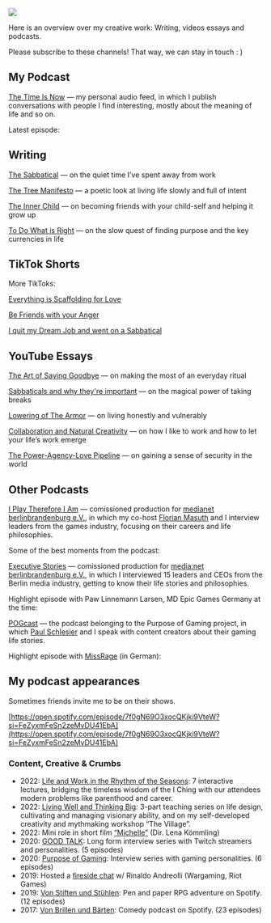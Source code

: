 ![](https://cdn-images.brick.do/easyimage/666bcd5f7de108cc46bf29fb390ec5ddbe7ec2c7858c8626.jpg)

Here is an overview over my creative work: Writing, videos essays and podcasts.

Please subscribe to these channels! That way, we can stay in touch : )

## My Podcast

[The Time Is Now](https://open.spotify.com/show/0adYGIA1X2k4tG8wEglGjO?si=d54ca4776ced44f4) — my personal audio feed, in which I publish conversations with people I find interesting, mostly about the meaning of life and so on.

Latest episode:

## Writing

[The Sabbatical](https://open.substack.com/pub/nowsimon/p/the-sabbatical?r=e06m1&utm_campaign=post&utm_medium=web) — on the quiet time I’ve spent away from work

[The Tree Manifesto](https://open.substack.com/pub/nowsimon/p/the-tree-manifesto?r=e06m1&utm_campaign=post&utm_medium=web) — a poetic look at living life slowly and full of intent

[The Inner Child](https://medium.com/the-flaneur/the-inner-child-9598c8d1c7c5) — on becoming friends with your child-self and helping it grow up

[To Do What is Right](https://medium.com/the-flaneur/to-do-what-is-right-ed74c6ea552f) — on the slow quest of finding purpose and the key currencies in life

## TikTok Shorts

More TikToks:

[Everything is Scaffolding for Love](https://www.tiktok.com/@nowsimon/video/7476872043557031191?is_from_webapp=1&sender_device=pc&web_id=7477207971220604438)

[Be Friends with your Anger](https://www.tiktok.com/@nowsimon/video/7477239224798842134?is_from_webapp=1&sender_device=pc&web_id=7477207971220604438)

[I quit my Dream Job and went on a Sabbatical](https://www.tiktok.com/@nowsimon/video/7479815121187900694?is_from_webapp=1&sender_device=pc&web_id=7477207971220604438)

## YouTube Essays

[The Art of Saying Goodbye](https://youtu.be/jKS6Q5Y31Ww) — on making the most of an everyday ritual

[Sabbaticals and why they're important](https://youtu.be/KOPLS-miMYI) — on the magical power of taking breaks

[Lowering of The Armor](https://youtu.be/XjeY42U37eE) — on living honestly and vulnerably

[Collaboration and Natural Creativity](https://youtu.be/HEm3B1EtXk8) — on how I like to work and how to let your life’s work emerge

[The Power-Agency-Love Pipeline](https://youtu.be/RuyuHoBw6Vw) — on gaining a sense of security in the world

## Other Podcasts

[I Play Therefore I Am](https://open.spotify.com/show/2EA1FaDQde0jiFtXtmf6zc?si=35a80026d3cc4081) — comissioned production for [medianet berlinbrandenburg e.V.](https://www.medianet-bb.de/de/startseite/), in which my co-host [Florian Masuth](https://www.gamesmarkt.de/personalien/masuth-wird-head-of-medianet-games-langkowski-fuellt-projektmanagement-0f60170b1ae47a4efafd44fd9da799f3) and I interview leaders from the games industry, focusing on their careers and life philosophies.

Some of the best moments from the podcast:

[Executive Stories](https://open.spotify.com/show/3BT7dhmM95RlQutnIa4v2H?si=d691c8bd65504f7c) — comissioned production for [media:net berlinbrandenburg e.V.](https://www.medianet-bb.de/de/startseite/), in which I interviewed 15 leaders and CEOs from the Berlin media industry, getting to know their life stories and philosophies.

Highlight episode with Paw Linnemann Larsen, MD Epic Games Germany at the time:

[POGcast](https://open.spotify.com/show/7CMLMla5uEl4iSDgskjPwR?si=82bb713a9bee4b51) — the podcast belonging to the Purpose of Gaming project, in which [Paul Schlesier](https://www.paulschlesier.com) and I speak with content creators about their gaming life stories.

Highlight episode with [MissRage](https://twitch.tv/missrage) (in German):

## My podcast appearances

Sometimes friends invite me to be on their shows.

[https://open.spotify.com/episode/7f0gN69O3xocQKjki9VteW?si=FeZyxmFeSn2zeMvDU41EbA](https://open.spotify.com/episode/7f0gN69O3xocQKjki9VteW?si=FeZyxmFeSn2zeMvDU41EbA)

### Content, Creative & Crumbs

- 2022: [Life and Work in the Rhythm of the Seasons](https://interintellect.com/salons/life-and-work-in-the-rhythm-of-the-seasons-june): 7 interactive lectures, bridging the timeless wisdom of the I Ching with our attendees modern problems like parenthood and career.
- 2022: [Living Well and Thinking Big](https://interintellect.com/salons/living-well-thinking-big-the-village): 3-part teaching series on life design, cultivating and managing visionary ability, and on my self-developed creativity and mythmaking workshop “The Village”.
- 2022: Mini role in short film [“Michelle”](https://www.youtube.com/watch?v=bBlM5bcj21I) (Dir. Lena Kömmling)
- 2020: [GOOD TALK](https://www.youtube.com/watch?v=e3Yfe4yIzSI&list=PLaEEhY66wj7UUWh9WH5IIx4r2JAbw83o_&pp=gAQB): Long form interview series with Twitch streamers and personalities. (5 episodes)
- 2020: [Purpose of Gaming](https://www.youtube.com/playlist?list=PLaEEhY66wj7VeAiD4r05rrckAl0d_lX_9): Interview series with gaming personalities. (6 episodes)
- 2019: Hosted a [fireside chat](https://www.medianet-bb.de/en/event/gamesnet-presents-rinaldo-andreolli-2/) w/ Rinaldo Andreolli (Wargaming, Riot Games)
- 2019: [Von Stiften und Stühlen](https://open.spotify.com/show/3jMOEnmnORYNlc4tPqdTDN?si=ffd2b71d9f7148c9): Pen and paper RPG adventure on Spotify. (12 episodes)
- 2017: [Von Brillen und Bärten](https://open.spotify.com/show/32cygCvIhIY8wFd5b1UEO1?si=1bffa5b9f9b648f0): Comedy podcast on Spotify. (23 episodes)